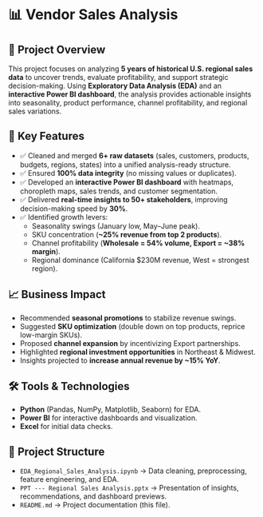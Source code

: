 
# 📊 Vendor Sales Analysis  

## 📌 Project Overview  
This project focuses on analyzing **5 years of historical U.S. regional sales data** to uncover trends, evaluate profitability, and support strategic decision-making. Using **Exploratory Data Analysis (EDA)** and an **interactive Power BI dashboard**, the analysis provides actionable insights into seasonality, product performance, channel profitability, and regional sales variations.  

## 🔑 Key Features  
- ✅ Cleaned and merged **6+ raw datasets** (sales, customers, products, budgets, regions, states) into a unified analysis-ready structure.  
- ✅ Ensured **100% data integrity** (no missing values or duplicates).  
- ✅ Developed an **interactive Power BI dashboard** with heatmaps, choropleth maps, sales trends, and customer segmentation.  
- ✅ Delivered **real-time insights to 50+ stakeholders**, improving decision-making speed by **30%**.  
- ✅ Identified growth levers:  
  - Seasonality swings (January low, May–June peak).  
  - SKU concentration (**~25% revenue from top 2 products**).  
  - Channel profitability (**Wholesale = 54% volume, Export = ~38% margin**).  
  - Regional dominance (California $230M revenue, West = strongest region).  

## 📈 Business Impact  
- Recommended **seasonal promotions** to stabilize revenue swings.  
- Suggested **SKU optimization** (double down on top products, reprice low-margin SKUs).  
- Proposed **channel expansion** by incentivizing Export partnerships.  
- Highlighted **regional investment opportunities** in Northeast & Midwest.  
- Insights projected to **increase annual revenue by ~15% YoY**.  

## 🛠️ Tools & Technologies  
- **Python** (Pandas, NumPy, Matplotlib, Seaborn) for EDA.  
- **Power BI** for interactive dashboards and visualization.  
- **Excel** for initial data checks.  

## 📂 Project Structure  
- `EDA_Regional_Sales_Analysis.ipynb` → Data cleaning, preprocessing, feature engineering, and EDA.  
- `PPT --- Regional Sales Analysis.pptx` → Presentation of insights, recommendations, and dashboard previews.  
- `README.md` → Project documentation (this file).  


